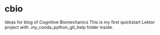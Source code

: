 # cbio
Ideas for blog of Cognitive Biomechanics
This is my first quickstart Lektor project with .my_conda_python_git_help folder inside.
